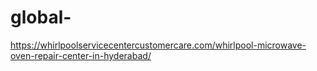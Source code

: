 # global-
https://whirlpoolservicecentercustomercare.com/whirlpool-microwave-oven-repair-center-in-hyderabad/
